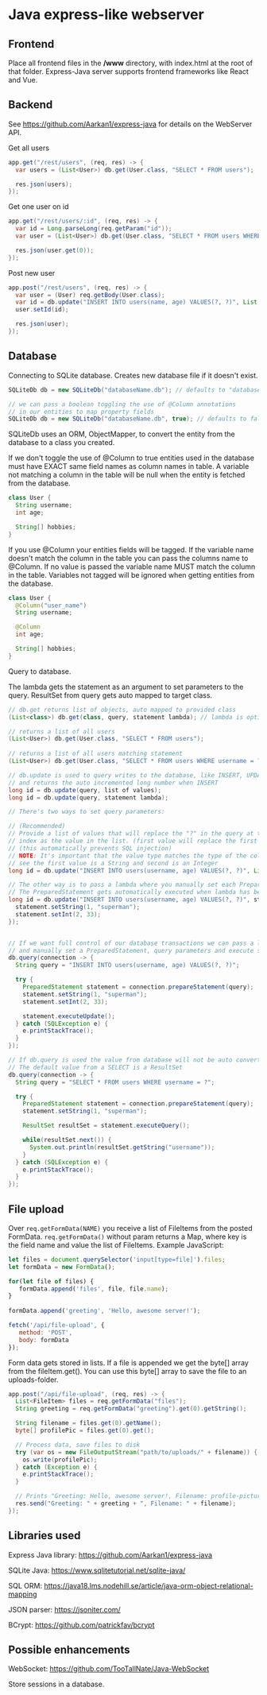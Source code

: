 # Java express-like webserver
## Frontend
Place all frontend files in the **/www** directory, with index.html at the root of that folder.
Express-Java server supports frontend frameworks like React and Vue.

## Backend
See https://github.com/Aarkan1/express-java for details on the WebServer API.

Get all users
```java
app.get("/rest/users", (req, res) -> {
  var users = (List<User>) db.get(User.class, "SELECT * FROM users");

  res.json(users);
});
```

Get one user on id
```java
app.get("/rest/users/:id", (req, res) -> {
  var id = Long.parseLong(req.getParam("id"));
  var user = (List<User>) db.get(User.class, "SELECT * FROM users WHERE id = ?", List.of(id));

  res.json(user.get(0));
});
```

Post new user
```java
app.post("/rest/users", (req, res) -> {
  var user = (User) req.getBody(User.class);
  var id = db.update("INSERT INTO users(name, age) VALUES(?, ?)", List.of(user.getName(), user.getAge()));
  user.setId(id);

  res.json(user);
});
```

## Database
Connecting to SQLite database. Creates new database file if it doesn't exist.
```java
SQLiteDb db = new SQLiteDb("databaseName.db"); // defaults to "database.db"

// we can pass a boolean toggling the use of @Column annotations 
// in our entities to map property fields
SQLiteDb db = new SQLiteDb("databaseName.db", true); // defaults to false
```

SQLiteDb uses an ORM, ObjectMapper, to convert the entity from the database to a class you created.

If we don't toggle the use of @Column to true entities used in the database must have EXACT same field names as column names in table.
A variable not matching a column in the table will be null when the entity is fetched from the database.
```java
class User {
  String username;
  int age;

  String[] hobbies;
}
```

If you use @Column your entities fields will be tagged.
If the variable name doesn't match the column in the table you can pass the columns name to @Column.
If no value is passed the variable name MUST match the column in the table.
Variables not tagged will be ignored when getting entities from the database.
```java
class User {
  @Column("user_name")
  String username;

  @Column
  int age;

  String[] hobbies;
}
```

Query to database. 

The lambda gets the statement as an argument to set parameters to the query.
ResultSet from query gets auto mapped to target class.
```java
// db.get returns list of objects, auto mapped to provided class 
(List<class>) db.get(class, query, statement lambda); // lambda is optional if prepared statement isn't needed

// returns a list of all users
(List<User>) db.get(User.class, "SELECT * FROM users");
 
// returns a list of all users matching statement
(List<User>) db.get(User.class, "SELECT * FROM users WHERE username = ?", List.of("superman"));

// db.update is used to query writes to the database, like INSERT, UPDATE and DELETE
// and returns the auto incremented long number when INSERT
long id = db.update(query, list of values); 
long id = db.update(query, statement lambda);

// There's two ways to set query parameters:

// (Recommended) 
// Provide a list of values that will replace the "?" in the query at the same
// index as the value in the list. (first value will replace the first "?", second will replace the second "?" etc..)
// (this automatically prevents SQL injection)
// NOTE: It's important that the value type matches the type of the column in database table!
// see the first value is a String and second is an Integer
long id = db.update("INSERT INTO users(username, age) VALUES(?, ?)", List.of("superman", 33));

// The other way is to pass a lambda where you manually set each PreparedStatement parameter. 
// The PreparedStatement gets automatically executed when lambda has been called.
long id = db.update("INSERT INTO users(username, age) VALUES(?, ?)", statement -> {
  statement.setString(1, "superman");
  statement.setInt(2, 33);
});


// If we want full control of our database transactions we can pass a lambda to db.query()
// and manually set a PreparedStatement, query parameters and execute statement.
db.query(connection -> {
  String query = "INSERT INTO users(username, age) VALUES(?, ?)";

  try {
    PreparedStatement statement = connection.prepareStatement(query);
    statement.setString(1, "superman");
    statement.setInt(2, 33);

    statement.executeUpdate();
  } catch (SQLException e) {
    e.printStackTrace();
  }
});

// If db.query is used the value from database will not be auto converted to a class instance.
// The default value from a SELECT is a ResultSet
db.query(connection -> {
  String query = "SELECT * FROM users WHERE username = ?";

  try {
    PreparedStatement statement = connection.prepareStatement(query);
    statement.setString(1, "superman");

    ResultSet resultSet = statement.executeQuery();

    while(resultSet.next()) {
      System.out.println(resultSet.getString("username"));
    }
  } catch (SQLException e) {
    e.printStackTrace();
  }
});
```

## File upload
Over `req.getFormData(NAME)` you receive a list of FileItems from the posted FormData.
`req.getFormData()` without param returns a Map, where key is the field name and value the list of FileItems.
Example JavaScript:
```js
let files = document.querySelector('input[type=file]').files;
let formData = new FormData();

for(let file of files) {
   formData.append('files', file, file.name);
}
   
formData.append('greeting', 'Hello, awesome server!');

fetch('/api/file-upload', {
   method: 'POST',
   body: formData
});
```

Form data gets stored in lists. If a file is appended we get the byte[] array from the fileItem.get(). You can use this byte[] array to save the file to an uploads-folder. 
```java
app.post("/api/file-upload", (req, res) -> {
  List<FileItem> files = req.getFormData("files");
  String greeting = req.getFormData("greeting").get(0).getString();

  String filename = files.get(0).getName();
  byte[] profilePic = files.get(0).get();

  // Process data, save files to disk
  try (var os = new FileOutputStream("path/to/uploads/" + filename)) {
    os.write(profilePic);
  } catch (Exception e) {
    e.printStackTrace();
  }

  // Prints "Greeting: Hello, awesome server!, Filename: profile-picture.png"
  res.send("Greeting: " + greeting + ", Filename: " + filename);
});
```

## Libraries used

Express Java library:
https://github.com/Aarkan1/express-java

SQLite Java: 
https://www.sqlitetutorial.net/sqlite-java/

SQL ORM: 
https://java18.lms.nodehill.se/article/java-orm-object-relational-mapping

JSON parser:
https://jsoniter.com/

BCrypt: 
https://github.com/patrickfav/bcrypt

## Possible enhancements
WebSocket: 
https://github.com/TooTallNate/Java-WebSocket

Store sessions in a database.